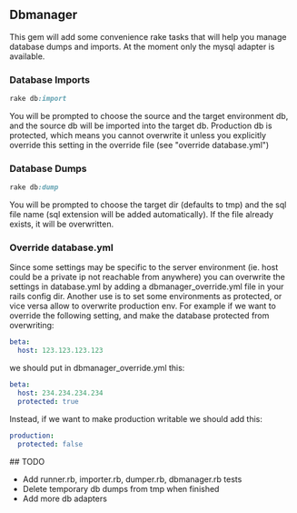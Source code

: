 ## Dbmanager

This gem will add some convenience rake tasks that will help you manage database
dumps and imports. At the moment only the mysql adapter is available.

### Database Imports

```ruby
rake db:import
```

You will be prompted to choose the source and the target environment db, and the
source db will be imported into the target db. Production db is protected, which
means you cannot overwrite it unless you explicitly override this setting in the
override file (see "override database.yml")

### Database Dumps

```ruby
rake db:dump
```

You will be prompted to choose the target dir (defaults to tmp) and the sql file
name (sql extension will be added automatically). If the file already exists, it
will be overwritten.

### Override database.yml

Since some settings may be specific to the server environment (ie. host could
be a private ip not reachable from anywhere) you can overwrite the settings in
database.yml by adding a dbmanager_override.yml file in your rails config dir.
Another use is to set some environments as protected, or vice versa allow to
overwrite production env.
For example if we want to override the following setting, and make the database
protected from overwriting:

```yaml
beta:
  host: 123.123.123.123
```
we should put in dbmanager_override.yml this:

```yaml
beta:
  host: 234.234.234.234
  protected: true
```

Instead, if we want to make production writable we should add this:

```yaml
production:
  protected: false
```

## TODO

* Add runner.rb, importer.rb, dumper.rb, dbmanager.rb tests
* Delete temporary db dumps from tmp when finished
* Add more db adapters
